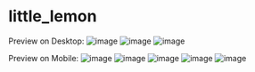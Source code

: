 # little_lemon
Preview on Desktop:
![image](https://github.com/KennySpratt/little_lemon/assets/82186300/c8bb0320-e89b-4535-8718-c9719dcec97e)
![image](https://github.com/KennySpratt/little_lemon/assets/82186300/88077d82-3a8f-4c5a-bc58-f0ed0e441ec9)
![image](https://github.com/KennySpratt/little_lemon/assets/82186300/0d0c1961-f6c9-47a5-860d-71cfdf1dc26c)

Preview on Mobile:
![image](https://github.com/KennySpratt/little_lemon/assets/82186300/87b728e6-5ff4-4188-a5b0-c411e6f7382c)
![image](https://github.com/KennySpratt/little_lemon/assets/82186300/342ca38d-81a6-4854-a51d-d0e6b3ff86d9)
![image](https://github.com/KennySpratt/little_lemon/assets/82186300/ad4423f5-1e01-4117-acfd-fb66deec55bf)
![image](https://github.com/KennySpratt/little_lemon/assets/82186300/947618ea-8cda-4cbf-ae87-9671fa7ffc7e)
![image](https://github.com/KennySpratt/little_lemon/assets/82186300/6bea56dd-7749-40da-a2bb-2446ddc5c200)
